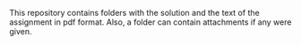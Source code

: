 This repository contains folders with the solution and the text of the assignment in pdf format. Also, a folder can contain attachments if any were given.
